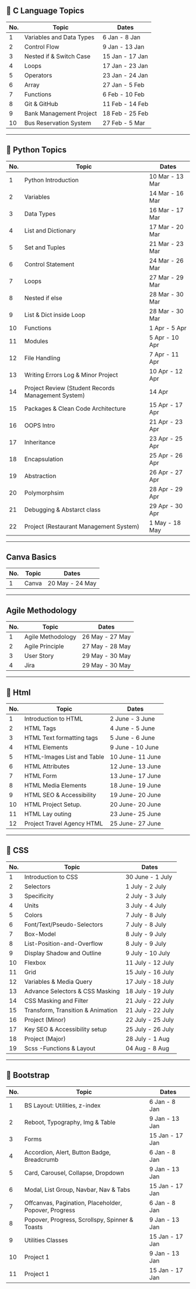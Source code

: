 
## 📘 C Language Topics

| No. | Topic                            | Dates           |
|-----|----------------------------------|-----------------|
| 1   | Variables and Data Types         | 6 Jan - 8 Jan   |
| 2   | Control Flow                     | 9 Jan - 13 Jan  |
| 3   | Nested if & Switch Case          | 15 Jan - 17 Jan |
| 4   | Loops                            | 17 Jan - 23 Jan |
| 5   | Operators                        | 23 Jan - 24 Jan |
| 6   | Array                            | 27 Jan - 5 Feb  |
| 7   | Functions                        | 6 Feb - 10 Feb  |
| 8   | Git & GitHub                     | 11 Feb - 14 Feb |
| 9   | Bank Management Project          | 18 Feb - 25 Feb |
| 10  | Bus Reservation System           | 27 Feb - 5 Mar  |

---

## 🐍 Python Topics

| No. | Topic                                  | Dates             |
|-----|----------------------------------------|-------------------|
| 1   | Python Introduction                    | 10 Mar - 13 Mar   |
| 2   | Variables                              | 14 Mar - 16 Mar   |
| 3   | Data Types                             | 16 Mar - 17 Mar   |
| 4   | List and Dictionary                    | 17 Mar - 20 Mar   |
| 5   | Set and Tuples                         | 21 Mar - 23 Mar   |
| 6   | Control Statement                      | 24 Mar - 26 Mar   |
| 7   | Loops                                  | 27 Mar - 29 Mar   |
| 8   | Nested if else                         | 28 Mar - 30 Mar   |
| 9   | List & Dict inside Loop                | 28 Mar - 30 Mar   |
| 10  | Functions                              | 1 Apr - 5 Apr     |
| 11  | Modules                                | 5 Apr - 10 Apr    |
| 12  | File Handling                          | 7 Apr - 11 Apr    |
| 13  | Writing Errors Log & Minor Project     | 10 Apr - 12 Apr   |
| 14  | Project Review (Student Records Management System) | 14 Apr            |
| 15  | Packages & Clean Code Architecture     | 15 Apr - 17 Apr   |
| 16  | OOPS Intro                             | 21 Apr - 23 Apr   |
| 17  | Inheritance                            | 23 Apr - 25 Apr   |
| 18  | Encapsulation                          | 25 Apr - 26 Apr   |
| 19  | Abstraction                            | 26 Apr - 27 Apr   |
| 20  | Polymorphsim                           | 28 Apr - 29 Apr   |
| 21  | Debugging & Abstarct class             | 29 Apr - 30 Apr   |
| 22  | Project (Restaurant Management System) | 1 May - 18 May    |
 

 ---

## Canva Basics

| No. | Topic                                  | Dates             |
|-----|----------------------------------------|-------------------|
| 1   | Canva                                  | 20 May - 24 May   |


---

## Agile Methodology

| No. | Topic                                  | Dates             |
|-----|----------------------------------------|-------------------|
| 1   | Agile Methodology                      | 26 May - 27 May   |
| 2   | Agile Principle                        | 27 May - 28 May   |
| 3   | User Story                             | 29 May - 30 May   |
| 4   | Jira                                   | 29 May - 30 May   |

---

## 📘 Html

| No. | Topic                            | Dates           |
|-----|----------------------------------|-----------------|
| 1   | Introduction to HTML             | 2 June - 3 June |
| 2   | HTML Tags                        | 4 June - 5 June |
| 3   | HTML Text formatting tags        | 5 June - 6 June |
| 4   | HTML Elements                    | 9 June - 10 June|
| 5   | HTML-Images List and Table       | 10 June- 11 June|
| 6   | HTML Attributes                  | 12 June- 13 June|
| 7   | HTML Form                        | 13 June- 17 June|
| 8   | HTML Media Elements              | 18 June- 19 June|
| 9   | HTML SEO & Accessibility         | 19 June- 20 June|
| 10  | HTML Project Setup.              | 20 June- 20 June|
| 11  | HTML Lay outing                  | 23 June- 25 June|
| 12  | Project Travel Agency HTML       | 25 June- 27 June|

---

## 📘 CSS

| No. | Topic                            | Dates           |
|-----|----------------------------------|-----------------|
| 1   | Introduction to CSS              | 30 June - 1 July|
| 2   | Selectors                        | 1 July - 2 July |
| 3   | Specificity                      | 2 July - 3 July |
| 4   | Units                            | 3 July - 4 July |
| 5   | Colors                           | 7 July - 8 July |
| 6   | Font/Text/Pseudo-Selectors       | 7 July - 8 July |
| 7   | Box-Model                        | 8 July - 9 July |
| 8   | List-Position-and-Overflow       | 8 July - 9 July |
| 9   | Display Shadow and Outline       | 9 July - 10 July|
| 10  | Flexbox                          |11 July - 12 July|
| 11  | Grid                             |15 July - 16 July|
| 12  | Variables & Media Query          |17 July - 18 July|
| 13  | Advance Selectors & CSS Masking  |18 July - 19 July|
| 14  | CSS Masking and Filter           |21 July - 22 July|
| 15  | Transform, Transition & Animation|21 July - 22 July|
| 16  | Project  (Minor)                 |22 July - 25 July|
| 17  | Key SEO & Accessibility setup    |25 July - 26 July|
| 18  | Project  (Major)                 |28 July - 1 Aug  |
| 19  | Scss -Functions & Layout         |04 Aug -  8 Aug  |


---

## 📘 Bootstrap

| No. | Topic                            | Dates           |
|-----|----------------------------------|-----------------|
| 1   | BS Layout: Utilities, z-index    | 6 Jan - 8 Jan   |
| 2   | Reboot, Typography, Img & Table  | 9 Jan - 13 Jan  |
| 3   | Forms                            | 15 Jan - 17 Jan |
| 4   | Accordion, Alert, Button Badge, Breadcrumb    | 6 Jan - 8 Jan   |
| 5   | Card, Carousel, Collapse, Dropdown  | 9 Jan - 13 Jan  |
| 6   | Modal, List Group, Navbar, Nav & Tabs| 15 Jan - 17 Jan |
| 7   | Offcanvas, Pagination, Placeholder, Popover, Progress  | 6 Jan - 8 Jan   |
| 8   | Popover, Progress, Scrollspy, Spinner & Toasts  | 9 Jan - 13 Jan  |
| 9   | Utilities Classes| 15 Jan - 17 Jan |
| 10  |  Project 1  | 9 Jan - 13 Jan  |
| 11  | Project 1  | 15 Jan - 17 Jan |







